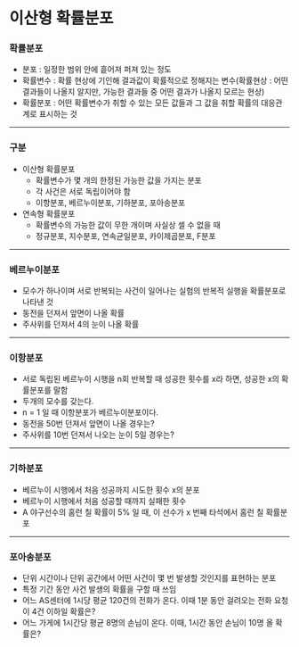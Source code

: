 # 이산형 확률분포



### 확률분포

- 분포 : 일정한 범위 안에 흩어져 퍼져 있는 정도
- 확률변수 : 확률 현상에 기인해 결과값이 확률적으로 정해지는 변수(확률현상 : 어떤 결과들이 나올지 알지만, 가능한 결과들 중 어떤 결과가 나올지 모르는 현상)
- 확률분포 : 어떤 확률변수가 취할 수 있는 모든 값들과 그 값을 취할 확률의 대응관계로 표시하는 것



---



### 구분

- 이산형 확률분포
  - 확률변수가 몇 개의 한정된 가능한 값을 가지는 분포
  - 각 사건은 서로 독립이어야 함
  - 이항분포, 베르누이분포, 기하분포, 포아송분포
- 연속형 확률분포
  - 확률변수의 가능한 값이 무한 개이며 사실상 셀 수 없을 때
  - 정규분포, 지수분포, 연속균일분포, 카이제곱분포, F분포



---



### 베르누이분포

- 모수가 하나이며 서로 반복되는 사건이 일어나는 실험의 반복적 실행을 확률분포로 나타낸 것
- 동전을 던져서 앞면이 나올 확률
- 주사위를 던져서 4의 눈이 나올 확률



---



### 이항분포

- 서로 독립된 베르누이 시행을 n회 반복할 때 성공한 횟수를 x라 하면, 성공한 x의 확률분포를 말함
- 두개의 모수를 갖는다.
- n = 1 일 때 이항분포가 베르누이분포이다.
- 동전을 50번 던져서 앞면이 나올 경우는?
- 주사위를 10번 던져서 나오는 눈이 5일 경우는?



---



### 기하분포

- 베르누이 시행에서 처음 성공까지 시도한 횟수 x의 분포
- 베르누이 시행에서 처음 성공할 때까지 실패한 횟수
- A 야구선수의 홈런 칠 확률이 5% 일 때,  이 선수가 x 번째 타석에서 홈런 칠 확률분포



---



### 포아송분포

- 단위 시간이나 단위 공간에서 어떤 사건이 몇 번 발생할 것인지를 표현하는 분포
- 특정 기간 동안 사건 발생의 확률을 구할 때 쓰임
- 어느 AS센터에 1시당 평균 120건의 전화가 온다. 이때 1분 동안 걸려오는 전화 요청이 4건 이하일 확률은?
- 어느 가게에 1시간당 평균 8명의 손님이 온다. 이때, 1시간 동안 손님이 10명 올 확률은?

